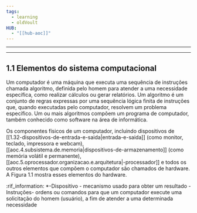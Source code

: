 ```yaml
---
tags:
  - learning
  - oldVoult
HUB:
  - "[[hub-aoc]]"
---
```

---

---

## 1.1 Elementos do sistema computacional

Um computador é uma máquina que executa uma sequência de instruções chamada algoritmo, definida pelo homem para atender a uma necessidade específica, como realizar cálculos ou gerar relatórios. Um algoritmo é um conjunto de regras expressas por uma sequência lógica finita de instruções que, quando executadas pelo computador, resolvem um problema específico. Um ou mais algoritmos compõem um programa de computador, também conhecido como software na área de informática.

Os componentes físicos de um computador, incluindo dispositivos de [[1.32-dispositivos-de-entrada-e-saida|entrada-e-saida]] (como monitor, teclado, impressora e webcam), [[aoc.4.subsistema.de.memoria|dispositivos-de-armazenamento]] (como memória volátil e permanente), [[aoc.5.oprocessador.organizacao.e.arquitetura|-processador]] e todos os outros elementos que compõem o computador são chamados de hardware. A Figura 1.1 mostra esses elementos do hardware.





:rif_information:
*-Dispositivo -  mecanismo usado para obter um resultado
-Instruções- ordens ou comandos para que um computador execute uma solicitação do homem (usuário), a fim de atender a uma determinada necessidade

